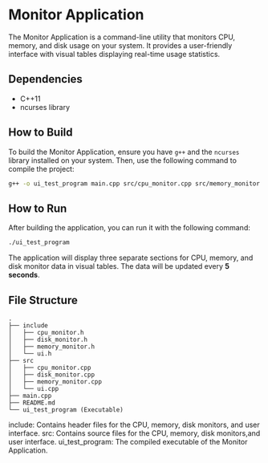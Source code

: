 # Monitor Application

The Monitor Application is a command-line utility that monitors CPU, memory, and disk usage on your system. It provides a user-friendly interface with visual tables displaying real-time usage statistics.

## Dependencies

- C++11
- ncurses library

## How to Build

To build the Monitor Application, ensure you have `g++` and the `ncurses` library installed on your system. Then, use the following command to compile the project:

```bash
g++ -o ui_test_program main.cpp src/cpu_monitor.cpp src/memory_monitor.cpp src/disk_monitor.cpp src/ui.cpp -Iinclude -lncurses
```
## How to Run

After building the application, you can run it with the following command:
```bash
./ui_test_program
```

The application will display three separate sections for CPU, memory, and disk monitor data in visual tables. The data will be updated every **5 seconds**.

## File Structure
```
.
├── include
│   ├── cpu_monitor.h
│   ├── disk_monitor.h
│   ├── memory_monitor.h
│   └── ui.h
├── src
│   ├── cpu_monitor.cpp
│   ├── disk_monitor.cpp
│   ├── memory_monitor.cpp
│   └── ui.cpp
├── main.cpp
├── README.md
└── ui_test_program (Executable)
```




include: Contains header files for the CPU, memory, disk monitors, and user interface.
src: Contains source files for the CPU, memory, disk monitors,and user interface.
ui_test_program: The compiled executable of the Monitor Application.

